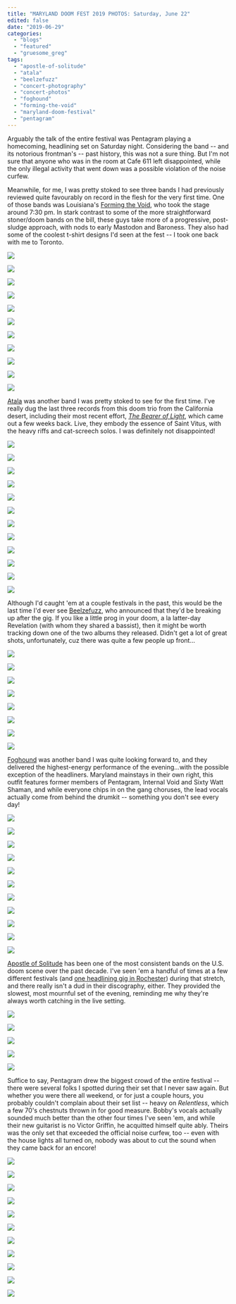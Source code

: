 ```yaml
---
title: "MARYLAND DOOM FEST 2019 PHOTOS: Saturday, June 22"
edited: false
date: "2019-06-29"
categories:
  - "blogs"
  - "featured"
  - "gruesome_greg"
tags:
  - "apostle-of-solitude"
  - "atala"
  - "beelzefuzz"
  - "concert-photography"
  - "concert-photos"
  - "foghound"
  - "forming-the-void"
  - "maryland-doom-festival"
  - "pentagram"
---
```


Arguably the talk of the entire festival was Pentagram playing a homecoming, headlining set on Saturday night. Considering the band -- and its notorious frontman's -- past history, this was not a sure thing. But I'm not sure that anyone who was in the room at Cafe 611 left disappointed, while the only illegal activity that went down was a possible violation of the noise curfew.

Meanwhile, for me, I was pretty stoked to see three bands I had previously reviewed quite favourably on record in the flesh for the very first time. One of those bands was Louisiana's [Forming the Void](https://formingthevoid.com/), who took the stage around 7:30 pm. In stark contrast to some of the more straightforward stoner/doom bands on the bill, these guys take more of a progressive, post-sludge approach, with nods to early Mastodon and Baroness. They also had some of the coolest t-shirt designs I'd seen at the fest -- I took one back with me to Toronto.

[![](https://hellbound.ca/wp-content/uploads/2019/06/forming_the_void-7.jpg)](https://hellbound.ca/wp-content/uploads/2019/06/forming_the_void-7.jpg)

[![](https://hellbound.ca/wp-content/uploads/2019/06/forming_the_void-8.jpg)](https://hellbound.ca/wp-content/uploads/2019/06/forming_the_void-8.jpg)

[![](https://hellbound.ca/wp-content/uploads/2019/06/forming_the_void-9.jpg)](https://hellbound.ca/wp-content/uploads/2019/06/forming_the_void-9.jpg)

[![](https://hellbound.ca/wp-content/uploads/2019/06/forming_the_void-11.jpg)](https://hellbound.ca/wp-content/uploads/2019/06/forming_the_void-11.jpg)

[![](https://hellbound.ca/wp-content/uploads/2019/06/forming_the_void-14.jpg)](https://hellbound.ca/wp-content/uploads/2019/06/forming_the_void-14.jpg)

[![](https://hellbound.ca/wp-content/uploads/2019/06/forming_the_void-19-1024x768.jpg)](https://hellbound.ca/wp-content/uploads/2019/06/forming_the_void-19.jpg)

[![](https://hellbound.ca/wp-content/uploads/2019/06/forming_the_void-22-1024x768.jpg)](https://hellbound.ca/wp-content/uploads/2019/06/forming_the_void-22.jpg)

[![](https://hellbound.ca/wp-content/uploads/2019/06/forming_the_void-23-1024x768.jpg)](https://hellbound.ca/wp-content/uploads/2019/06/forming_the_void-23.jpg)

[![](https://hellbound.ca/wp-content/uploads/2019/06/forming_the_void-26.jpg)](https://hellbound.ca/wp-content/uploads/2019/06/forming_the_void-26.jpg)

[![](https://hellbound.ca/wp-content/uploads/2019/06/forming_the_void-30.jpg)](https://hellbound.ca/wp-content/uploads/2019/06/forming_the_void-30.jpg)

[![](https://hellbound.ca/wp-content/uploads/2019/06/forming_the_void-35.jpg)](https://hellbound.ca/wp-content/uploads/2019/06/forming_the_void-35.jpg)

[Atala](https://atalarock.com/) was another band I was pretty stoked to see for the first time. I've really dug the last three records from this doom trio from the California desert, including their most recent effort, [_The Bearer of Light_](https://hellbound.ca/2019/05/atala-the-bearer-of-light/), which came out a few weeks back. Live, they embody the essence of Saint Vitus, with the heavy riffs and cat-screech solos. I was definitely not disappointed!

[![](https://hellbound.ca/wp-content/uploads/2019/06/atala-1-1024x768.jpg)](https://hellbound.ca/wp-content/uploads/2019/06/atala-1.jpg)

[![](https://hellbound.ca/wp-content/uploads/2019/06/atala-4-1024x768.jpg)](https://hellbound.ca/wp-content/uploads/2019/06/atala-4.jpg)

[![](https://hellbound.ca/wp-content/uploads/2019/06/atala-5.jpg)](https://hellbound.ca/wp-content/uploads/2019/06/atala-5.jpg)

[![](https://hellbound.ca/wp-content/uploads/2019/06/atala-8.jpg)](https://hellbound.ca/wp-content/uploads/2019/06/atala-8.jpg)

[![](https://hellbound.ca/wp-content/uploads/2019/06/atala-11.jpg)](https://hellbound.ca/wp-content/uploads/2019/06/atala-11.jpg)

[![](https://hellbound.ca/wp-content/uploads/2019/06/atala-12.jpg)](https://hellbound.ca/wp-content/uploads/2019/06/atala-12.jpg)

[![](https://hellbound.ca/wp-content/uploads/2019/06/atala-18.jpg)](https://hellbound.ca/wp-content/uploads/2019/06/atala-18.jpg)

[![](https://hellbound.ca/wp-content/uploads/2019/06/atala-22.jpg)](https://hellbound.ca/wp-content/uploads/2019/06/atala-22.jpg)

[![](https://hellbound.ca/wp-content/uploads/2019/06/atala-29-1024x768.jpg)](https://hellbound.ca/wp-content/uploads/2019/06/atala-29.jpg)

[![](https://hellbound.ca/wp-content/uploads/2019/06/atala-32-1024x768.jpg)](https://hellbound.ca/wp-content/uploads/2019/06/atala-32.jpg)

[![](https://hellbound.ca/wp-content/uploads/2019/06/atala-35-1024x768.jpg)](https://hellbound.ca/wp-content/uploads/2019/06/atala-35.jpg)

[![](https://hellbound.ca/wp-content/uploads/2019/06/atala-38-1024x768.jpg)](https://hellbound.ca/wp-content/uploads/2019/06/atala-38.jpg)

Although I'd caught 'em at a couple festivals in the past, this would be the last time I'd ever see [Beelzefuzz](https://beelzefuzz.bandcamp.com/), who announced that they'd be breaking up after the gig. If you like a little prog in your doom, a la latter-day Revelation (with whom they shared a bassist), then it might be worth tracking down one of the two albums they released. Didn't get a lot of great shots, unfortunately, cuz there was quite a few people up front...

[![](https://hellbound.ca/wp-content/uploads/2019/06/beelzefuzz-1.jpg)](https://hellbound.ca/wp-content/uploads/2019/06/beelzefuzz-1.jpg)

[![](https://hellbound.ca/wp-content/uploads/2019/06/beelzefuzz-12.jpg)](https://hellbound.ca/wp-content/uploads/2019/06/beelzefuzz-12.jpg)

[![](https://hellbound.ca/wp-content/uploads/2019/06/beelzefuzz-13.jpg)](https://hellbound.ca/wp-content/uploads/2019/06/beelzefuzz-13.jpg)

[![](https://hellbound.ca/wp-content/uploads/2019/06/beelzefuzz-16.jpg)](https://hellbound.ca/wp-content/uploads/2019/06/beelzefuzz-16.jpg)

[![](https://hellbound.ca/wp-content/uploads/2019/06/beelzefuzz-18-1024x768.jpg)](https://hellbound.ca/wp-content/uploads/2019/06/beelzefuzz-18.jpg)

[![](https://hellbound.ca/wp-content/uploads/2019/06/beelzefuzz-20-1024x768.jpg)](https://hellbound.ca/wp-content/uploads/2019/06/beelzefuzz-20.jpg)

[![](https://hellbound.ca/wp-content/uploads/2019/06/beelzefuzz-24.jpg)](https://hellbound.ca/wp-content/uploads/2019/06/beelzefuzz-24.jpg)

[![](https://hellbound.ca/wp-content/uploads/2019/06/beelzefuzz-29-1024x768.jpg)](https://hellbound.ca/wp-content/uploads/2019/06/beelzefuzz-29.jpg)

[Foghound](http://foghound.net/) was another band I was quite looking forward to, and they delivered the highest-energy performance of the evening...with the possible exception of the headliners. Maryland mainstays in their own right, this outfit features former members of Pentagram, Internal Void and Sixty Watt Shaman, and while everyone chips in on the gang choruses, the lead vocals actually come from behind the drumkit -- something you don't see every day!

[![](https://hellbound.ca/wp-content/uploads/2019/06/foghound-2.jpg)](https://hellbound.ca/wp-content/uploads/2019/06/foghound-2.jpg)

[![](https://hellbound.ca/wp-content/uploads/2019/06/foghound-5.jpg)](https://hellbound.ca/wp-content/uploads/2019/06/foghound-5.jpg)

[![](https://hellbound.ca/wp-content/uploads/2019/06/foghound-9.jpg)](https://hellbound.ca/wp-content/uploads/2019/06/foghound-9.jpg)

[![](https://hellbound.ca/wp-content/uploads/2019/06/foghound-16.jpg)](https://hellbound.ca/wp-content/uploads/2019/06/foghound-16.jpg)

[![](https://hellbound.ca/wp-content/uploads/2019/06/foghound-18.jpg)](https://hellbound.ca/wp-content/uploads/2019/06/foghound-18.jpg)

[![](https://hellbound.ca/wp-content/uploads/2019/06/foghound-23.jpg)](https://hellbound.ca/wp-content/uploads/2019/06/foghound-23.jpg)

[![](https://hellbound.ca/wp-content/uploads/2019/06/foghound-27.jpg)](https://hellbound.ca/wp-content/uploads/2019/06/foghound-27.jpg)

[![](https://hellbound.ca/wp-content/uploads/2019/06/foghound-31.jpg)](https://hellbound.ca/wp-content/uploads/2019/06/foghound-31.jpg)

[![](https://hellbound.ca/wp-content/uploads/2019/06/foghound-35.jpg)](https://hellbound.ca/wp-content/uploads/2019/06/foghound-35.jpg)

[![](https://hellbound.ca/wp-content/uploads/2019/06/foghound-37.jpg)](https://hellbound.ca/wp-content/uploads/2019/06/foghound-37.jpg)

[![](https://hellbound.ca/wp-content/uploads/2019/06/foghound-41.jpg)](https://hellbound.ca/wp-content/uploads/2019/06/foghound-41.jpg)

[Apostle of Solitude](https://apostleofsolitude.com/) has been one of the most consistent bands on the U.S. doom scene over the past decade. I've seen 'em a handful of times at a few different festivals (and [one headlining gig in Rochester](https://hellbound.ca/2015/05/amateur-concert-photography-hour-apostle-of-solitudeorodruinsaints-and-winos-flour-city-station-rochester-ny-may-1-2015/)) during that stretch, and there really isn't a dud in their discography, either. They provided the slowest, most mournful set of the evening, reminding me why they're always worth catching in the live setting.

[![](https://hellbound.ca/wp-content/uploads/2019/06/apostle_of_solitude-1-1024x768.jpg)](https://hellbound.ca/wp-content/uploads/2019/06/apostle_of_solitude-1.jpg)

[![](https://hellbound.ca/wp-content/uploads/2019/06/apostle_of_solitude-5.jpg)](https://hellbound.ca/wp-content/uploads/2019/06/apostle_of_solitude-5.jpg)

[![](https://hellbound.ca/wp-content/uploads/2019/06/apostle_of_solitude-14-1024x768.jpg)](https://hellbound.ca/wp-content/uploads/2019/06/apostle_of_solitude-14.jpg)

[![](https://hellbound.ca/wp-content/uploads/2019/06/apostle_of_solitude-21-1024x768.jpg)](https://hellbound.ca/wp-content/uploads/2019/06/apostle_of_solitude-21.jpg)

[![](https://hellbound.ca/wp-content/uploads/2019/06/apostle_of_solitude-27-1024x768.jpg)](https://hellbound.ca/wp-content/uploads/2019/06/apostle_of_solitude-27.jpg)

Suffice to say, Pentagram drew the biggest crowd of the entire festival -- there were several folks I spotted during their set that I never saw again. But whether you were there all weekend, or for just a couple hours, you probably couldn't complain about their set list -- heavy on _Relentless_, which a few 70's chestnuts thrown in for good measure. Bobby's vocals actually sounded much better than the other four times I've seen 'em, and while their new guitarist is no Victor Griffin, he acquitted himself quite ably. Theirs was the only set that exceeded the official noise curfew, too -- even with the house lights all turned on, nobody was about to cut the sound when they came back for an encore!

[![](https://hellbound.ca/wp-content/uploads/2019/06/pentagram-4.jpg)](https://hellbound.ca/wp-content/uploads/2019/06/pentagram-4.jpg)

[![](https://hellbound.ca/wp-content/uploads/2019/06/pentagram-8.jpg)](https://hellbound.ca/wp-content/uploads/2019/06/pentagram-8.jpg)

[![](https://hellbound.ca/wp-content/uploads/2019/06/pentagram-9.jpg)](https://hellbound.ca/wp-content/uploads/2019/06/pentagram-9.jpg)

[![](https://hellbound.ca/wp-content/uploads/2019/06/pentagram-11.jpg)](https://hellbound.ca/wp-content/uploads/2019/06/pentagram-11.jpg)

[![](https://hellbound.ca/wp-content/uploads/2019/06/pentagram-18.jpg)](https://hellbound.ca/wp-content/uploads/2019/06/pentagram-18.jpg)

[![](https://hellbound.ca/wp-content/uploads/2019/06/pentagram-30.jpg)](https://hellbound.ca/wp-content/uploads/2019/06/pentagram-30.jpg)

[![](https://hellbound.ca/wp-content/uploads/2019/06/pentagram-33.jpg)](https://hellbound.ca/wp-content/uploads/2019/06/pentagram-33.jpg)

[![](https://hellbound.ca/wp-content/uploads/2019/06/pentagram-37.jpg)](https://hellbound.ca/wp-content/uploads/2019/06/pentagram-37.jpg)

[![](https://hellbound.ca/wp-content/uploads/2019/06/pentagram-39.jpg)](https://hellbound.ca/wp-content/uploads/2019/06/pentagram-39.jpg)

[![](https://hellbound.ca/wp-content/uploads/2019/06/pentagram-42.jpg)](https://hellbound.ca/wp-content/uploads/2019/06/pentagram-42.jpg)

[![](https://hellbound.ca/wp-content/uploads/2019/06/pentagram-52-1024x768.jpg)](https://hellbound.ca/wp-content/uploads/2019/06/pentagram-52.jpg)
